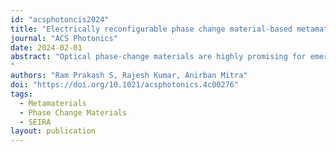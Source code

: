 ```yaml
---
id: "acsphotoncis2024"
title: "Electrically reconfigurable phase change material-based metamaterial absorber for broadband molecular fingerprint retrieval"
journal: "ACS Photonics"
date: 2024-02-01
abstract: "Optical phase-change materials are highly promising for emerging applications such as tunable metasurfaces, reconfigurable photonic circuits, and non-von Neumann computing. However, these materials typically require both high melting temperatures and fast quenching rates to reversibly switch between their crystalline and amorphous phases: a significant challenge for large-scale integration. In this work, we use temperature-dependent ellipsometry to study the thermo-optic effect in GST and use these results to demonstrate an experimental technique that leverages the thermo-optic effect in GST to enable both spatial and temporal thermal measurements of two common electro-thermal microheater designs currently used by the phase-change community. Our approach shows excellent agreement between experimental results and numerical simulations and provides a noninvasive method for rapid characterization of electrically programmable phase-change devices.
"
authors: "Ram Prakash S, Rajesh Kumar, Anirban Mitra"
doi: "https://doi.org/10.1021/acsphotonics.4c00276"
tags:
  - Metamaterials
  - Phase Change Materials
  - SEIRA
layout: publication
---
```

